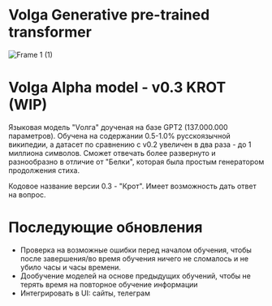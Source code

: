 # Volga Generative pre-trained transformer

![Frame 1 (1)](https://github.com/user-attachments/assets/3f0a29d9-ff68-48c7-94f6-cdfc5c243d89)

# Volga Alpha model - v0.3 KROT (WIP)

Языковая модель "Vолга" доученая на базе GPT2 (137.000.000 параметров). Обучена на содержании 0.5-1.0% русскоязычной википедии, а датасет по сравнению с v0.2 увеличен в два раза - до 1 миллиона символов.
Сможет отвечать более развернуто и разнообразно в отличие от "Белки", которая была простым генератором продолжения стиха.

Кодовое название версии 0.3 - "Крот". Имеет возможность дать ответ на вопрос.

# Последующие обновления

- Проверка на возможные ошибки перед началом обучения, чтобы после завершения/во время обучения ничего не сломалось и не убило часы и часы времени.
- Дообучение моделей на основе предыдущих обучений, чтобы не терять время на повторное обучение информации
- Интегрировать в UI: сайты, телеграм
